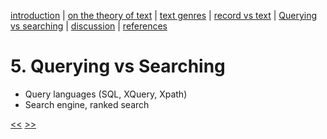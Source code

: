[introduction](01_introduction.md) | [on the theory of text](02_theory_of_text.md) | [text genres](03_letter.md) | [record vs text](04_records_vs_text.md) | [Querying vs searching](05_filtering_vs_searching.md) | [discussion](06_discussion.md) | [references](07_references.md)

# 5. Querying vs Searching

- Query languages (SQL, XQuery, Xpath)
- Search engine, ranked search

[<<](04_records_vs_text.md) [>>](06_discussion.md)